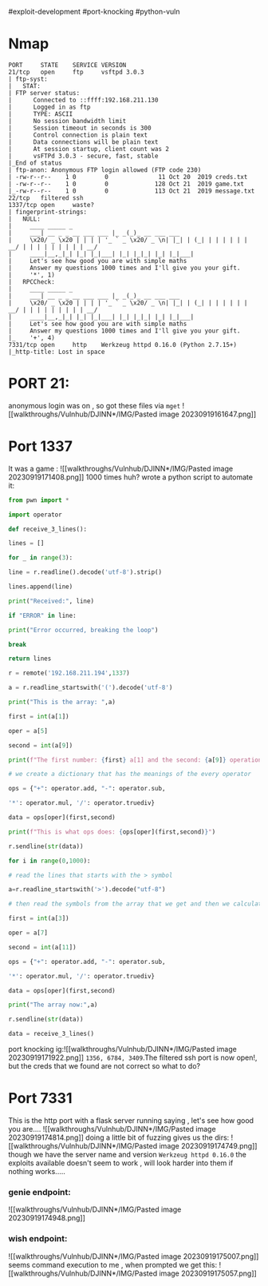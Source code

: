 #exploit-development #port-knocking #python-vuln 
# Nmap
```
PORT     STATE    SERVICE VERSION
21/tcp   open     ftp     vsftpd 3.0.3
| ftp-syst: 
|   STAT: 
| FTP server status:
|      Connected to ::ffff:192.168.211.130
|      Logged in as ftp
|      TYPE: ASCII
|      No session bandwidth limit
|      Session timeout in seconds is 300
|      Control connection is plain text
|      Data connections will be plain text
|      At session startup, client count was 2
|      vsFTPd 3.0.3 - secure, fast, stable
|_End of status
| ftp-anon: Anonymous FTP login allowed (FTP code 230)
| -rw-r--r--    1 0        0              11 Oct 20  2019 creds.txt
| -rw-r--r--    1 0        0             128 Oct 21  2019 game.txt
|_-rw-r--r--    1 0        0             113 Oct 21  2019 message.txt
22/tcp   filtered ssh
1337/tcp open     waste?
| fingerprint-strings: 
|   NULL: 
|     ____ _____ _ 
|     ___| __ _ _ __ ___ ___ |_ _(_)_ __ ___ ___ 
|     \x20/ _ \x20 | | | | '_ ` _ \x20/ _ \n| |_| | (_| | | | | | | __/ | | | | | | | | | __/
|     ____|__,_|_| |_| |_|___| |_| |_|_| |_| |_|___|
|     Let's see how good you are with simple maths
|     Answer my questions 1000 times and I'll give you your gift.
|     '*', 1)
|   RPCCheck: 
|     ____ _____ _ 
|     ___| __ _ _ __ ___ ___ |_ _(_)_ __ ___ ___ 
|     \x20/ _ \x20 | | | | '_ ` _ \x20/ _ \n| |_| | (_| | | | | | | __/ | | | | | | | | | __/
|     ____|__,_|_| |_| |_|___| |_| |_|_| |_| |_|___|
|     Let's see how good you are with simple maths
|     Answer my questions 1000 times and I'll give you your gift.
|_    '+', 4)
7331/tcp open     http    Werkzeug httpd 0.16.0 (Python 2.7.15+)
|_http-title: Lost in space
```

# PORT 21:
anonymous login was on , so got these files via `mget`
![[walkthroughs/Vulnhub/DJINN*/IMG/Pasted image 20230919161647.png]]

# Port 1337
It was a game :
![[walkthroughs/Vulnhub/DJINN*/IMG/Pasted image 20230919171408.png]]
1000 times huh?
wrote a python script to automate it:
```python
from pwn import *

import operator

def receive_3_lines():

lines = []

for _ in range(3):

line = r.readline().decode('utf-8').strip()

lines.append(line)

print("Received:", line)

if "ERROR" in line:

print("Error occurred, breaking the loop")

break

return lines

r = remote('192.168.211.194',1337)

a = r.readline_startswith('(').decode('utf-8')

print("This is the array: ",a)

first = int(a[1])

oper = a[5]

second = int(a[9])

print(f"The first number: {first} a[1] and the second: {a[9]} operation to perform: {a[5]}")

# we create a dictionary that has the meanings of the every operator

ops = {"+": operator.add, "-": operator.sub,

'*': operator.mul, '/': operator.truediv}

data = ops[oper](first,second)

print(f"This is what ops does: {ops[oper](first,second)}")

r.sendline(str(data))

for i in range(0,1000):

# read the lines that starts with the > symbol

a=r.readline_startswith('>').decode("utf-8")

# then read the symbols from the array that we get and then we calculate them

first = int(a[3])

oper = a[7]

second = int(a[11])

ops = {"+": operator.add, "-": operator.sub,

'*': operator.mul, '/': operator.truediv}

data = ops[oper](first,second)

print("The array now:",a)

r.sendline(str(data))

data = receive_3_lines()
```
port knocking ig:![[walkthroughs/Vulnhub/DJINN*/IMG/Pasted image 20230919171922.png]]
`1356, 6784, 3409`.The filtered ssh port is now open!, but the creds that we found are not correct so what to do?
# Port 7331
This is the http port with a flask server running saying , let's see how good you are....
![[walkthroughs/Vulnhub/DJINN*/IMG/Pasted image 20230919174814.png]]
doing a little bit of fuzzing gives us the dirs:
![[walkthroughs/Vulnhub/DJINN*/IMG/Pasted image 20230919174749.png]]
though we have the server name and version `Werkzeug httpd 0.16.0` the exploits available doesn't seem to work , will look harder into them if nothing works.....
### genie endpoint:
![[walkthroughs/Vulnhub/DJINN*/IMG/Pasted image 20230919174948.png]]
### wish endpoint:
![[walkthroughs/Vulnhub/DJINN*/IMG/Pasted image 20230919175007.png]]
seems command execution to me , when prompted we get this:
![[walkthroughs/Vulnhub/DJINN*/IMG/Pasted image 20230919175057.png]]